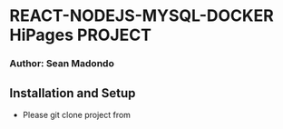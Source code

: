 # REACT-NODEJS-MYSQL-DOCKER HiPages PROJECT

### Author: Sean Madondo

## Installation and Setup

- Please git clone project from
